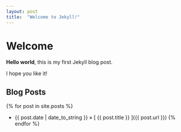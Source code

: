 ```yaml
---
layout: post
title:  "Welcome to Jekyll!"
---
```


# Welcome

**Hello world**, this is my first Jekyll blog post.

I hope you like it!

## Blog Posts

{% for post in site.posts %}
  * {{ post.date | date_to_string }} &raquo; [ {{ post.title }} ]({{ post.url }})
{% endfor %}
